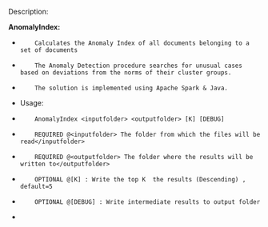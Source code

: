 

 Description:
 
 <b>AnomalyIndex:</b>
 *         Calculates the Anomaly Index of all documents belonging to a set of documents
 *         The Anomaly Detection procedure searches for unusual cases based on deviations from the norms of their cluster groups.
 *         The solution is implemented using Apache Spark & Java.
 *
     Usage:
 *         AnomalyIndex <inputfolder> <outputfolder> [K] [DEBUG] 
 *         REQUIRED @<inputfolder> The folder from which the files will be read</inputfolder>
 *         REQUIRED @<outputfolder> The folder where the results will be written to</outputfolder>
 *         OPTIONAL @[K] : Write the top K  the results (Descending) , default=5
 *         OPTIONAL @[DEBUG] : Write intermediate results to output folder
 *
 